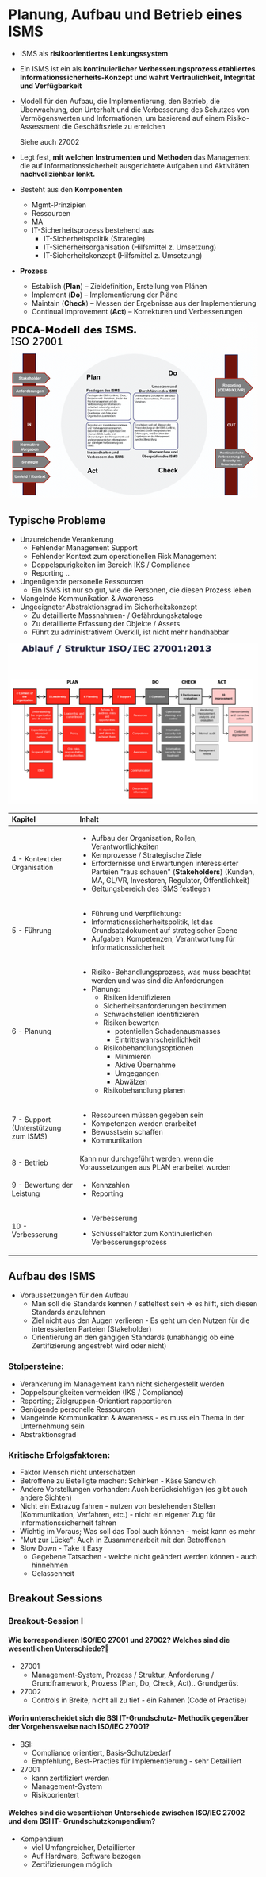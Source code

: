 # Planung, Aufbau und Betrieb eines ISMS

* ISMS als **risikoorientiertes Lenkungssystem**
* Ein ISMS ist ein als **kontinuierlicher Verbesserungsprozess etabliertes Informationssicherheits-Konzept und wahrt Vertraulichkeit, Integrität und Verfügbarkeit** 
* Modell für den Aufbau, die Implementierung, den Betrieb, die Überwachung, den Unterhalt und die Verbesserung des Schutzes von Vermögenswerten und Informationen, um basierend auf einem Risiko- Assessment die Geschäftsziele zu erreichen

  Siehe auch 27002 

* Legt fest, **mit welchen Instrumenten und Methoden** das Management die auf Informationssicherheit ausgerichtete Aufgaben und Aktivitäten **nachvollziehbar lenkt.**
* Besteht aus den **Komponenten**
  * Mgmt-Prinzipien
  * Ressourcen
  * MA
  * IT-Sicherheitsprozess bestehend aus
    * IT-Sicherheitspolitik \(Strategie\)
    * IT-Sicherheitsorganisation \(Hilfsmittel z. Umsetzung\)
    * IT-Sicherheitskonzept \(Hilfsmittel z. Umsetzung\)
* **Prozess**
  * Establish \(**Plan**\) – Zieldefinition, Erstellung von Plänen
  * Implement \(**Do**\) – Implementierung der Pläne
  * Maintain \(**Check**\) – Messen der Ergebnisse aus der Implementierung
  * Continual Improvement \(**Act**\) – Korrekturen und Verbesserungen

![](../.gitbook/assets/image%20%28118%29.png)

## Typische Probleme

* Unzureichende Verankerung
  * Fehlender Management Support
  * Fehlender Kontext zum operationellen Risk Management
  * Doppelspurigkeiten im Bereich IKS / Compliance
  * Reporting ..
* Ungenügende personelle Ressourcen
  * Ein ISMS ist nur so gut, wie die Personen, die diesen Prozess leben
* Mangelnde Kommunikation & Awareness
* Ungeeigneter Abstraktionsgrad im Sicherheitskonzept
  * Zu detaillierte Massnahmen- / Gefährdungskataloge
  * Zu detaillierte Erfassung der Objekte / Assets
  * Führt zu administrativem Overkill, ist nicht mehr handhabbar

![gem&#xE4;ss Unterlagen von Rolf Brunner, unterscheidet sich zu PDCA von Griesser](../.gitbook/assets/image%20%28110%29.png)

<table>
  <thead>
    <tr>
      <th style="text-align:left">Kapitel</th>
      <th style="text-align:left">Inhalt</th>
    </tr>
  </thead>
  <tbody>
    <tr>
      <td style="text-align:left">4 - Kontext der Organisation</td>
      <td style="text-align:left">
        <ul>
          <li>Aufbau der Organisation, Rollen, Verantwortlichkeiten</li>
          <li>Kernprozesse / Strategische Ziele</li>
          <li>Erfordernisse und Erwartungen interessierter Parteien &quot;raus schauen&quot;
            (<b>Stakeholders</b>) (Kunden, MA, GL/VR, Investoren, Regulator, &#xD6;ffentlichkeit)</li>
          <li>Geltungsbereich des ISMS festlegen</li>
        </ul>
      </td>
    </tr>
    <tr>
      <td style="text-align:left">5 - F&#xFC;hrung</td>
      <td style="text-align:left">
        <ul>
          <li>F&#xFC;hrung und Verpflichtung:</li>
          <li>Informationssicherheitspolitik, Ist das Grundsatzdokument auf strategischer
            Ebene</li>
          <li>Aufgaben, Kompetenzen, Verantwortung f&#xFC;r Informationssicherheit</li>
        </ul>
      </td>
    </tr>
    <tr>
      <td style="text-align:left">6 - Planung</td>
      <td style="text-align:left">
        <ul>
          <li>Risiko-Behandlungsprozess, was muss beachtet werden und was sind die Anforderungen</li>
          <li>Planung:
            <ul>
              <li>Risiken identifizieren</li>
              <li>Sicherheitsanforderungen bestimmen</li>
              <li>Schwachstellen identifizieren</li>
              <li>Risiken bewerten
                <ul>
                  <li>potentiellen Schadenausmasses</li>
                  <li>Eintrittswahrscheinlichkeit</li>
                </ul>
              </li>
              <li>Risikobehandlungsoptionen
                <ul>
                  <li>Minimieren</li>
                  <li>Aktive &#xDC;bernahme</li>
                  <li>Umgegangen</li>
                  <li>Abw&#xE4;lzen</li>
                </ul>
              </li>
              <li>Risikobehandlung planen</li>
            </ul>
          </li>
        </ul>
      </td>
    </tr>
    <tr>
      <td style="text-align:left">7 - Support (Unterst&#xFC;tzung zum ISMS)</td>
      <td style="text-align:left">
        <ul>
          <li>Ressourcen m&#xFC;ssen gegeben sein</li>
          <li>Kompetenzen werden erarbeitet</li>
          <li>Bewusstsein schaffen</li>
          <li>Kommunikation</li>
        </ul>
      </td>
    </tr>
    <tr>
      <td style="text-align:left">8 - Betrieb</td>
      <td style="text-align:left">Kann nur durchgef&#xFC;hrt werden, wenn die Voraussetzungen aus PLAN erarbeitet
        wurden</td>
    </tr>
    <tr>
      <td style="text-align:left">9 - Bewertung der Leistung</td>
      <td style="text-align:left">
        <ul>
          <li>Kennzahlen</li>
          <li>Reporting</li>
        </ul>
      </td>
    </tr>
    <tr>
      <td style="text-align:left">10 - Verbesserung</td>
      <td style="text-align:left">
        <ul>
          <li>Verbesserung</li>
          <li>
            <p>Schl&#xFC;sselfaktor zum Kontinuierlichen Verbesserungsprozess</p>
            <p></p>
          </li>
        </ul>
      </td>
    </tr>
  </tbody>
</table>

## Aufbau des ISMS

* Voraussetzungen für den Aufbau
  * Man soll die Standards kennen / sattelfest sein =&gt; es hilft, sich diesen Standards anzulehnen
  * Ziel nicht aus den Augen verlieren - Es geht um den Nutzen für die interessierten Parteien \(Stakeholder\)
  * Orientierung an den gängigen Standards \(unabhängig ob eine Zertifizierung angestrebt wird oder nicht\)

### Stolpersteine:

* Verankerung im Management kann nicht sichergestellt werden
* Doppelspurigkeiten vermeiden \(IKS / Compliance\)
* Reporting; Zielgruppen-Orientiert rapportieren
* Genügende personelle Ressourcen
* Mangelnde Kommunikation & Awareness - es muss ein Thema in der Unternehmung sein
* Abstraktionsgrad

 

### Kritische Erfolgsfaktoren:

* Faktor Mensch nicht unterschätzen
* Betroffene zu Beteiligte machen: Schinken - Käse Sandwich
*  Andere Vorstellungen vorhanden: Auch berücksichtigen \(es gibt auch andere Sichten\)
* Nicht ein Extrazug fahren - nutzen von bestehenden Stellen \(Kommunikation, Verfahren, etc.\) - nicht ein eigener Zug für Informationssicherheit fahren
* Wichtig im Voraus; Was soll das Tool auch können - meist kann es mehr
* "Mut zur Lücke": Auch in Zusammenarbeit mit den Betroffenen
* Slow Down - Take it Easy
  * Gegebene Tatsachen - welche nicht geändert werden können - auch hinnehmen
  * Gelassenheit

 

## Breakout Sessions

### Breakout-Session I

#### Wie korrespondieren ISO/IEC 27001 und 27002? Welches sind die wesentlichen Unterschiede?

* 27001
  * Management-System, Prozess / Struktur, Anforderung / Grundframework, Prozess \(Plan, Do, Check, Act\).. Grundgerüst 
* 27002
  * Controls in Breite, nicht all zu tief - ein Rahmen \(Code of Practise\)



#### Worin unterscheidet sich die BSI IT-Grundschutz- Methodik gegenüber der Vorgehensweise nach ISO/IEC 27001?

* BSI: 
  * Compliance orientiert, Basis-Schutzbedarf
  *  Empfehlung, Best-Practies für Implementierung - sehr Detailliert
* 27001
  * kann zertifiziert werden
  * Management-System
  * Risikoorientert

#### Welches sind die wesentlichen Unterschiede zwischen ISO/IEC 27002 und dem BSI IT- Grundschutzkompendium?

* Kompendium
  * viel Umfangreicher, Detaillierter
  * Auf Hardware, Software bezogen
  * Zertifizierungen möglich

[  
](https://cas-ism.enz.lu/)





